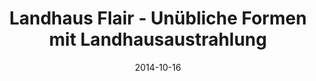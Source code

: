 ---
title: 'Landhaus Flair - Unübliche Formen mit Landhausaustrahlung'
description: 'Eine Wohnung, die sehr unübliche Formen hat. Die Klienten gaben diesem Projekt den netten Namen „ Die zwei rechten Winkel“ vollkommen zu Recht.'
cover: '/de/videos/landhaus-flair.jpg'
video: 'https://youtu.be/Rdj6qJERZ-0'
tags: [private, contemporary, kitchen, livingroom, bedroom, bathroom, nursery]
date: 2014-10-16
---